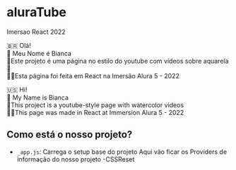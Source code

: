 # aluraTube
Imersao React 2022

🇧🇷 Olá! <br>
👋 Meu Nome é Bianca <br> 
🎨Este projeto é uma página no estilo do youtube com vídeos sobre aquarela 🎨<br>
👩‍💻Esta página foi feita em React na Imersão Alura 5 - 2022


🇺🇸 Hi! <br>
👋 My Name is Bianca <br>
🎨This project is a youtube-style page with watercolor videos <br>
👩‍💻This page was made in React at Immersion Alura 5 - 2022

## Como está o nosso projeto?
- `_app.js`: Carrega o setup base do projeto
    Aqui vão ficar  os Providers de informação do nosso projeto
    -CSSReset